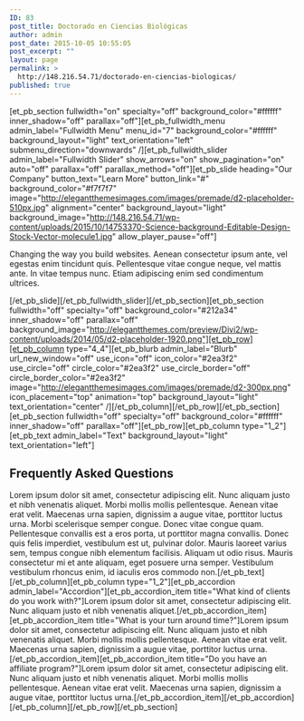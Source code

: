 ```yaml
---
ID: 83
post_title: Doctorado en Ciencias Biológicas
author: admin
post_date: 2015-10-05 10:55:05
post_excerpt: ""
layout: page
permalink: >
  http://148.216.54.71/doctorado-en-ciencias-biologicas/
published: true
---
```

[et_pb_section fullwidth="on" specialty="off" background_color="#ffffff" inner_shadow="off" parallax="off"][et_pb_fullwidth_menu admin_label="Fullwidth Menu" menu_id="7" background_color="#ffffff" background_layout="light" text_orientation="left" submenu_direction="downwards" /][et_pb_fullwidth_slider admin_label="Fullwidth Slider" show_arrows="on" show_pagination="on" auto="off" parallax="off" parallax_method="off"][et_pb_slide heading="Our Company" button_text="Learn More" button_link="#" background_color="#f7f7f7" image="http://elegantthemesimages.com/images/premade/d2-placeholder-510px.jpg" alignment="center" background_layout="light" background_image="http://148.216.54.71/wp-content/uploads/2015/10/14753370-Science-background-Editable-Design-Stock-Vector-molecule1.jpg" allow_player_pause="off"]

Changing the way you build websites. Aenean consectetur ipsum ante, vel egestas enim tincidunt quis. Pellentesque vitae congue neque, vel mattis ante. In vitae tempus nunc. Etiam adipiscing enim sed condimentum ultrices.

[/et_pb_slide][/et_pb_fullwidth_slider][/et_pb_section][et_pb_section fullwidth="off" specialty="off" background_color="#212a34" inner_shadow="off" parallax="off" background_image="http://elegantthemes.com/preview/Divi2/wp-content/uploads/2014/05/d2-placeholder-1920.png"][et_pb_row][et_pb_column type="4_4"][et_pb_blurb admin_label="Blurb" url_new_window="off" use_icon="off" icon_color="#2ea3f2" use_circle="off" circle_color="#2ea3f2" use_circle_border="off" circle_border_color="#2ea3f2" image="http://elegantthemesimages.com/images/premade/d2-300px.png" icon_placement="top" animation="top" background_layout="light" text_orientation="center" /][/et_pb_column][/et_pb_row][/et_pb_section][et_pb_section fullwidth="off" specialty="off" background_color="#ffffff" inner_shadow="off" parallax="off"][et_pb_row][et_pb_column type="1_2"][et_pb_text admin_label="Text" background_layout="light" text_orientation="left"]
<h2>Frequently Asked Questions</h2>
Lorem ipsum dolor sit amet, consectetur adipiscing elit. Nunc aliquam justo et nibh venenatis aliquet. Morbi mollis mollis pellentesque. Aenean vitae erat velit. Maecenas urna sapien, dignissim a augue vitae, porttitor luctus urna. Morbi scelerisque semper congue. Donec vitae congue quam. Pellentesque convallis est a eros porta, ut porttitor magna convallis. Donec quis felis imperdiet, vestibulum est ut, pulvinar dolor. Mauris laoreet varius sem, tempus congue nibh elementum facilisis. Aliquam ut odio risus. Mauris consectetur mi et ante aliquam, eget posuere urna semper. Vestibulum vestibulum rhoncus enim, id iaculis eros commodo non.[/et_pb_text][/et_pb_column][et_pb_column type="1_2"][et_pb_accordion admin_label="Accordion"][et_pb_accordion_item title="What kind of clients do you work with?"]Lorem ipsum dolor sit amet, consectetur adipiscing elit. Nunc aliquam justo et nibh venenatis aliquet.[/et_pb_accordion_item][et_pb_accordion_item title="What is your turn around time?"]Lorem ipsum dolor sit amet, consectetur adipiscing elit. Nunc aliquam justo et nibh venenatis aliquet. Morbi mollis mollis pellentesque. Aenean vitae erat velit. Maecenas urna sapien, dignissim a augue vitae, porttitor luctus urna.[/et_pb_accordion_item][et_pb_accordion_item title="Do you have an affiliate program?"]Lorem ipsum dolor sit amet, consectetur adipiscing elit. Nunc aliquam justo et nibh venenatis aliquet. Morbi mollis mollis pellentesque. Aenean vitae erat velit. Maecenas urna sapien, dignissim a augue vitae, porttitor luctus urna.[/et_pb_accordion_item][/et_pb_accordion][/et_pb_column][/et_pb_row][/et_pb_section]